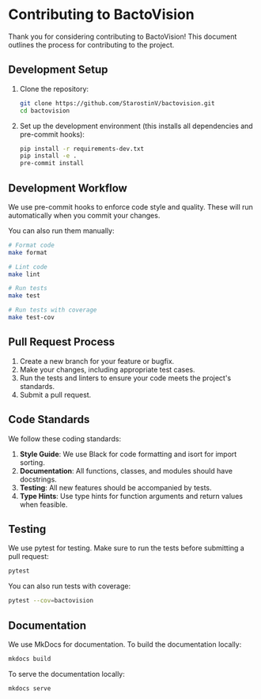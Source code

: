 # Contributing to BactoVision

Thank you for considering contributing to BactoVision! This document outlines the process for contributing to the project.

## Development Setup

1. Clone the repository:
   ```bash
   git clone https://github.com/StarostinV/bactovision.git
   cd bactovision
   ```

2. Set up the development environment (this installs all dependencies and pre-commit hooks):
   ```bash
   pip install -r requirements-dev.txt
   pip install -e .
   pre-commit install
   ```

## Development Workflow

We use pre-commit hooks to enforce code style and quality. These will run automatically when you commit your changes.

You can also run them manually:

```bash
# Format code
make format

# Lint code
make lint

# Run tests
make test

# Run tests with coverage
make test-cov
```

## Pull Request Process

1. Create a new branch for your feature or bugfix.
2. Make your changes, including appropriate test cases.
3. Run the tests and linters to ensure your code meets the project's standards.
4. Submit a pull request.

## Code Standards

We follow these coding standards:

1. **Style Guide**: We use Black for code formatting and isort for import sorting.
2. **Documentation**: All functions, classes, and modules should have docstrings.
3. **Testing**: All new features should be accompanied by tests.
4. **Type Hints**: Use type hints for function arguments and return values when feasible.

## Testing

We use pytest for testing. Make sure to run the tests before submitting a pull request:

```bash
pytest
```

You can also run tests with coverage:

```bash
pytest --cov=bactovision
```

## Documentation

We use MkDocs for documentation. To build the documentation locally:

```bash
mkdocs build
```

To serve the documentation locally:

```bash
mkdocs serve
```
